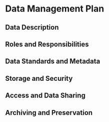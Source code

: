 # Data Management Plan

## Data Description
## Roles and Responsibilities
## Data Standards and Metadata
## Storage and Security
## Access and Data Sharing
## Archiving and Preservation
